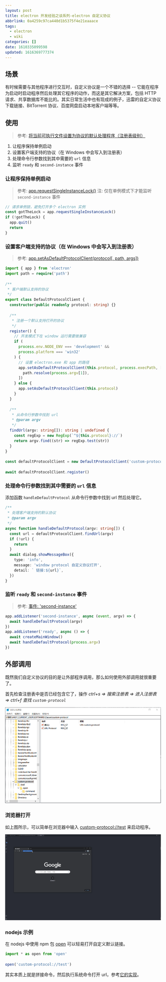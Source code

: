 ```yaml
---
layout: post
title: electron 开发经验之谈系列-electron 自定义协议
abbrlink: 0a4259c97ca440d1b5375f4e21eaaace
tags:
  - electron
  - wiki
categories: []
date: 1610335099598
updated: 1616369777374
---
```


## 场景

有时候需要与其他程序进行交互时，自定义协议是一个不错的选择 -- 它能在程序为启动时启动程序然后处理其它程序的动作，而这是其它解决方案，包括 HTTP 请求、共享数据库不能比的。其实日常生活中也有现成的例子，迅雷的自定义协议下载链接、BitTorrent 协议、百度网盘启动本地客户端等等。

## 使用

> 参考: [将当前可执行文件设置为协议的默认处理程序（注册表级别）](https://www.electronjs.org/docs/api/app#appsetasdefaultprotocolclientprotocol-path-args)

1. 让程序保持单例启动
2. 设置客户端支持的协议（在 Windows 中会写入到注册表）
3. 处理命令行参数找到其中需要的 `url` 信息
4. 监听 `ready` 和 `second-instance` 事件

### 让程序保持单例启动

> 参考: [app.requestSingleInstanceLock()](https://www.electronjs.org/docs/api/app#apprequestsingleinstancelock)
> 注: 仅在单例模式下才能监听 `second-instance` 事件

```ts
// 请求单例锁，避免打开多个 electron 实例
const gotTheLock = app.requestSingleInstanceLock()
if (!gotTheLock) {
  app.quit()
  return
}
```

### 设置客户端支持的协议（在 Windows 中会写入到注册表）

> 参考: [app.setAsDefaultProtocolClient(protocol\[, path, args\])](https://www.electronjs.org/docs/api/app#appsetasdefaultprotocolclientprotocol-path-args)

```ts
import { app } from 'electron'
import path = require('path')

/**
 * 客户端默认支持的协议
 */
export class DefaultProtocolClient {
  constructor(public readonly protocol: string) {}

  /**
   * 注册一个默认支持打开的协议
   */
  register() {
    // 开发模式下在 window 运行需要做兼容
    if (
      process.env.NODE_ENV === 'development' &&
      process.platform === 'win32'
    ) {
      // 设置 electron.exe 和 app 的路径
      app.setAsDefaultProtocolClient(this.protocol, process.execPath, [
        path.resolve(process.argv[1]),
      ])
    } else {
      app.setAsDefaultProtocolClient(this.protocol)
    }
  }

  /**
   * 从命令行参数中找到 url
   * @param argv
   */
  findUrl(argv: string[]): string | undefined {
    const regExp = new RegExp(`^${this.protocol}://`)
    return argv.find((str) => regExp.test(str))
  }
}

const defaultProtocolClient = new DefaultProtocolClient('custom-protocol')

await defaultProtocolClient.register()
```

### 处理命令行参数找到其中需要的 `url` 信息

添加函数 `handleDefaultProtocol` 从命令行参数中找到 url 然后处理它。

```ts
/**
 * 处理客户端支持的默认协议
 * @param argv
 */
async function handleDefaultProtocol(argv: string[]) {
  const url = defaultProtocolClient.findUrl(argv)
  if (!url) {
    return
  }
  await dialog.showMessageBox({
    type: 'info',
    message: 'window protocol 自定义协议打开',
    detail: ` 链接:${url}`,
  })
}
```

### 监听 `ready` 和 `second-instance` 事件

> 参考: [事件: 'second-instance'](https://www.electronjs.org/docs/api/app#%E4%BA%8B%E4%BB%B6-second-instance)

```ts
app.addListener('second-instance', async (event, argv) => {
  await handleDefaultProtocol(argv)
})
app.addListener('ready', async () => {
  await createMainWindow()
  await handleDefaultProtocol(process.argv)
})
```

## 外部调用

既然我们自定义协议的目的是让外部程序调用，那么如何使用外部调用就很重要了。

首先检查注册表中是否已经包含它了，操作 *ctrl+s => 搜索注册表 => 进入注册表 => ctrl+f 查找 `custom-protocol`*

![注册表](/resources/8445c03f200d46229abaab35ef6c4ea7.png)

### 浏览器打开

如上图所示，可以简单在浏览器中输入 <custom-protocol://test> 来启动程序。

![自定义协议效果](/resources/46116b80afd84b45a11b57ac67e1550e.gif)

### nodejs 示例

在 nodejs 中使用 npm 包 [open](https://www.npmjs.com/package/open) 可以轻易打开自定义默认链接。

```ts
import * as open from 'open'

open('custom-protocol://test')
```

其实本质上就是拼接命令，然后执行系统命令打开 url，参考[它的实现](https://github.com/sindresorhus/open/blob/master/index.js)。

